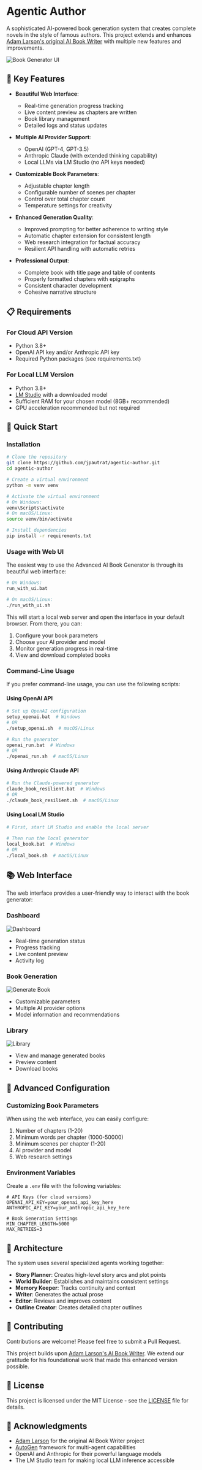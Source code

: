 # Agentic Author

A sophisticated AI-powered book generation system that creates complete novels in the style of famous authors. This project extends and enhances [Adam Larson's original AI Book Writer](https://github.com/adamwlarson/ai-book-writer) with multiple new features and improvements.

![Book Generator UI](docs/screenshots/dashboard.png)

## 🌟 Key Features

- **Beautiful Web Interface**:
  - Real-time generation progress tracking
  - Live content preview as chapters are written
  - Book library management
  - Detailed logs and status updates

- **Multiple AI Provider Support**:
  - OpenAI (GPT-4, GPT-3.5)
  - Anthropic Claude (with extended thinking capability)
  - Local LLMs via LM Studio (no API keys needed)

- **Customizable Book Parameters**:
  - Adjustable chapter length
  - Configurable number of scenes per chapter
  - Control over total chapter count
  - Temperature settings for creativity

- **Enhanced Generation Quality**:
  - Improved prompting for better adherence to writing style
  - Automatic chapter extension for consistent length
  - Web research integration for factual accuracy
  - Resilient API handling with automatic retries

- **Professional Output**:
  - Complete book with title page and table of contents
  - Properly formatted chapters with epigraphs
  - Consistent character development
  - Cohesive narrative structure

## 📋 Requirements

### For Cloud API Version
- Python 3.8+
- OpenAI API key and/or Anthropic API key
- Required Python packages (see requirements.txt)

### For Local LLM Version
- Python 3.8+
- [LM Studio](https://lmstudio.ai/) with a downloaded model
- Sufficient RAM for your chosen model (8GB+ recommended)
- GPU acceleration recommended but not required

## 🚀 Quick Start

### Installation

```bash
# Clone the repository
git clone https://github.com/jpautrat/agentic-author.git
cd agentic-author

# Create a virtual environment
python -m venv venv

# Activate the virtual environment
# On Windows:
venv\Scripts\activate
# On macOS/Linux:
source venv/bin/activate

# Install dependencies
pip install -r requirements.txt
```

### Usage with Web UI

The easiest way to use the Advanced AI Book Generator is through its beautiful web interface:

```bash
# On Windows:
run_with_ui.bat

# On macOS/Linux:
./run_with_ui.sh
```

This will start a local web server and open the interface in your default browser. From there, you can:

1. Configure your book parameters
2. Choose your AI provider and model
3. Monitor generation progress in real-time
4. View and download completed books

### Command-Line Usage

If you prefer command-line usage, you can use the following scripts:

#### Using OpenAI API

```bash
# Set up OpenAI configuration
setup_openai.bat  # Windows
# OR
./setup_openai.sh  # macOS/Linux

# Run the generator
openai_run.bat  # Windows
# OR
./openai_run.sh  # macOS/Linux
```

#### Using Anthropic Claude API

```bash
# Run the Claude-powered generator
claude_book_resilient.bat  # Windows
# OR
./claude_book_resilient.sh  # macOS/Linux
```

#### Using Local LM Studio

```bash
# First, start LM Studio and enable the local server

# Then run the local generator
local_book.bat  # Windows
# OR
./local_book.sh  # macOS/Linux
```

## 📚 Web Interface

The web interface provides a user-friendly way to interact with the book generator:

### Dashboard
![Dashboard](docs/screenshots/dashboard.png)

- Real-time generation status
- Progress tracking
- Live content preview
- Activity log

### Book Generation
![Generate Book](docs/screenshots/generate.png)

- Customizable parameters
- Multiple AI provider options
- Model information and recommendations

### Library
![Library](docs/screenshots/library.png)

- View and manage generated books
- Preview content
- Download books

## 🔧 Advanced Configuration

### Customizing Book Parameters

When using the web interface, you can easily configure:

1. Number of chapters (1-20)
2. Minimum words per chapter (1000-50000)
3. Minimum scenes per chapter (1-20)
4. AI provider and model
5. Web research settings

### Environment Variables

Create a `.env` file with the following variables:

```
# API Keys (for cloud versions)
OPENAI_API_KEY=your_openai_api_key_here
ANTHROPIC_API_KEY=your_anthropic_api_key_here

# Book Generation Settings
MIN_CHAPTER_LENGTH=5000
MAX_RETRIES=3
```

## 🧠 Architecture

The system uses several specialized agents working together:

- **Story Planner**: Creates high-level story arcs and plot points
- **World Builder**: Establishes and maintains consistent settings
- **Memory Keeper**: Tracks continuity and context
- **Writer**: Generates the actual prose
- **Editor**: Reviews and improves content
- **Outline Creator**: Creates detailed chapter outlines

## 🤝 Contributing

Contributions are welcome! Please feel free to submit a Pull Request.

This project builds upon [Adam Larson's AI Book Writer](https://github.com/adamwlarson/ai-book-writer). We extend our gratitude for his foundational work that made this enhanced version possible.

## 📄 License

This project is licensed under the MIT License - see the [LICENSE](LICENSE) file for details.

## 🙏 Acknowledgments

- [Adam Larson](https://github.com/adamwlarson) for the original AI Book Writer project
- [AutoGen](https://github.com/microsoft/autogen) framework for multi-agent capabilities
- OpenAI and Anthropic for their powerful language models
- The LM Studio team for making local LLM inference accessible
